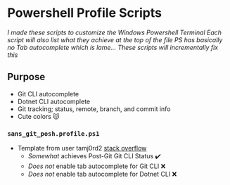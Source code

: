 # Powershell Profile Scripts

_I made these scripts to customize the Windows Powershell Terminal_
_Each script will also list what they achieve at the top of the file_
_PS has basically no Tab autocomplete which is lame..._
_These scripts will incrementally fix this_

## Purpose
- Git CLI autocomplete
- Dotnet CLI autocomplete
- Git tracking; status, remote, branch, and commit info
- Cute colors 😽

### `sans_git_posh.profile.ps1`
- Template from user tamj0rd2 [stack overflow](https://stackoverflow.com/a/44411205/20575174)
  - _Somewhat_ achieves Post-Git Git CLI Status :heavy_check_mark:
  - _Does not_ enable tab autocomplete for Git CLI :x:
  - _Does not_ enable tab autocomplete for Dotnet CLI :x: